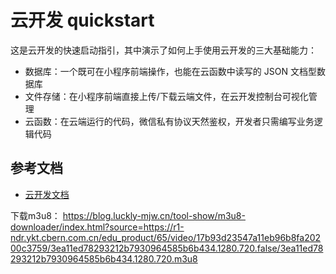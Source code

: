 # 云开发 quickstart

这是云开发的快速启动指引，其中演示了如何上手使用云开发的三大基础能力：

- 数据库：一个既可在小程序前端操作，也能在云函数中读写的 JSON 文档型数据库
- 文件存储：在小程序前端直接上传/下载云端文件，在云开发控制台可视化管理
- 云函数：在云端运行的代码，微信私有协议天然鉴权，开发者只需编写业务逻辑代码

## 参考文档

- [云开发文档](https://developers.weixin.qq.com/miniprogram/dev/wxcloud/basis/getting-started.html)
<!-- https://pixso.cn/community/component/ykepA6nPgH2U4OAxg88MAQ -->
下载m3u8：
https://blog.luckly-mjw.cn/tool-show/m3u8-downloader/index.html?source=https://r1-ndr.ykt.cbern.com.cn/edu_product/65/video/17b93d23547a11eb96b8fa20200c3759/3ea11ed78293212b7930964585b6b434.1280.720.false/3ea11ed78293212b7930964585b6b434.1280.720.m3u8
